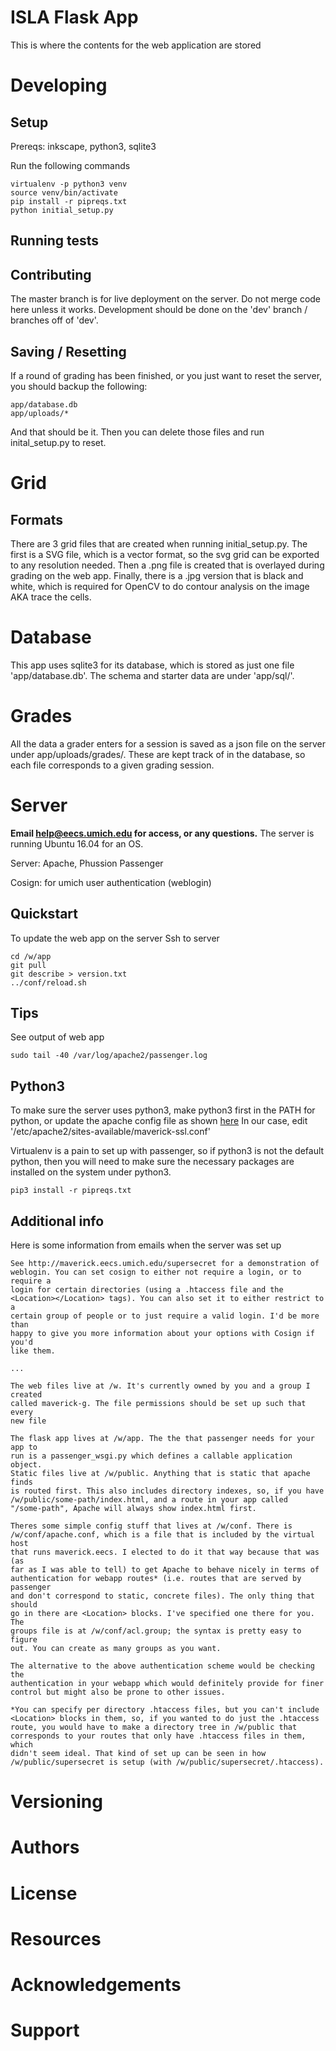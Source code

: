 # ISLA Flask App
This is where the contents for the web application are stored


# Developing
## Setup

Prereqs: inkscape, python3, sqlite3

Run the following commands
```
virtualenv -p python3 venv
source venv/bin/activate
pip install -r pipreqs.txt
python initial_setup.py
```
## Running tests
## Contributing
The master branch is for live deployment on the server. Do not merge code here unless it works. Development should be done on the 'dev' branch / branches off of 'dev'.

## Saving / Resetting
If a round of grading has been finished, or you just want to reset the server, you should backup the following:
```
app/database.db
app/uploads/*
```
And that should be it. Then you can delete those files and run inital_setup.py to reset.

# Grid
## Formats
There are 3 grid files that are created when running initial_setup.py. The first is a SVG file, which is a vector format, so the svg grid can be exported to any resolution needed. Then a .png file is created that is overlayed during grading on the web app. Finally, there is a .jpg version that is black and white, which is required for OpenCV to do contour analysis on the image AKA trace the cells.

# Database
This app uses sqlite3 for its database, which is stored as just one file 'app/database.db'. The schema and starter data are under 'app/sql/'.

# Grades
All the data a grader enters for a session is saved as a json file on the server under app/uploads/grades/. These are kept track of in the database, so each file corresponds to a given grading session.

# Server
**Email help@eecs.umich.edu for access, or any questions.**
The server is running Ubuntu 16.04 for an OS. 

Server: Apache, Phussion Passenger

Cosign: for umich user authentication (weblogin)

## Quickstart
To update the web app on the server
Ssh to server
```
cd /w/app
git pull
git describe > version.txt
../conf/reload.sh
```

## Tips
See output of web app
```
sudo tail -40 /var/log/apache2/passenger.log
```

## Python3
To make sure the server uses python3, make python3 first in the PATH for python, or update the apache config file as shown [here](https://www.phusionpassenger.com/library/config/apache/reference/#passengerpython)
In our case, edit '/etc/apache2/sites-available/maverick-ssl.conf'

Virtualenv is a pain to set up with passenger, so if python3 is not the default python, then you will need to make sure the necessary packages are installed on the system under python3.
```
pip3 install -r pipreqs.txt
```

## Additional info
Here is some information from emails when the server was set up
```
See http://maverick.eecs.umich.edu/supersecret for a demonstration of
weblogin. You can set cosign to either not require a login, or to require a
login for certain directories (using a .htaccess file and the
<Location></Location> tags). You can also set it to either restrict to a
certain group of people or to just require a valid login. I'd be more than
happy to give you more information about your options with Cosign if you'd
like them.

...

The web files live at /w. It's currently owned by you and a group I created
called maverick-g. The file permissions should be set up such that every
new file

The flask app lives at /w/app. The the that passenger needs for your app to
run is a passenger_wsgi.py which defines a callable application object.
Static files live at /w/public. Anything that is static that apache finds
is routed first. This also includes directory indexes, so, if you have
/w/public/some-path/index.html, and a route in your app called
"/some-path", Apache will always show index.html first.

Theres some simple config stuff that lives at /w/conf. There is
/w/conf/apache.conf, which is a file that is included by the virtual host
that runs maverick.eecs. I elected to do it that way because that was (as
far as I was able to tell) to get Apache to behave nicely in terms of
authentication for webapp routes* (i.e. routes that are served by passenger
and don't correspond to static, concrete files). The only thing that should
go in there are <Location> blocks. I've specified one there for you. The
groups file is at /w/conf/acl.group; the syntax is pretty easy to figure
out. You can create as many groups as you want.

The alternative to the above authentication scheme would be checking the
authentication in your webapp which would definitely provide for finer
control but might also be prone to other issues.

*You can specify per directory .htaccess files, but you can't include
<Location> blocks in them, so, if you wanted to do just the .htaccess
route, you would have to make a directory tree in /w/public that
corresponds to your routes that only have .htaccess files in them, which
didn't seem ideal. That kind of set up can be seen in how
/w/public/supersecret is setup (with /w/public/supersecret/.htaccess).
```


# Versioning

# Authors

# License

# Resources

# Acknowledgements

# Support
